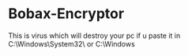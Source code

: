 # Bobax-Encryptor
This is virus which will destroy your pc if u paste it in C:\Windows\System32\ or C:\Windows 
